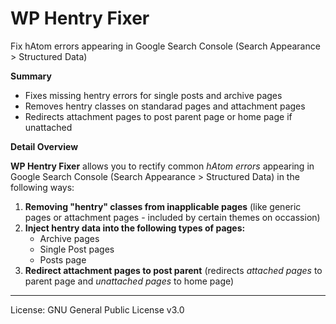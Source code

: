 # WP Hentry Fixer
<p>Fix hAtom errors appearing in Google Search Console (Search Appearance > Structured Data)</p>

<p><strong>Summary</strong></p>
<ul>
    <li>Fixes missing hentry errors for single posts and archive pages</li>
    <li>Removes hentry classes on standarad pages and attachment pages</li>
    <li>Redirects attachment pages to post parent page or home page if unattached</li>
</ul>

<p><strong>Detail Overview</strong></p>
<p><strong>WP Hentry Fixer</strong> allows you to rectify common <em>hAtom errors </em> appearing in Google Search Console (Search Appearance > Structured Data) in the following ways:</p>
<ol>
    <li><strong>Removing "hentry" classes from inapplicable pages</strong> (like generic pages or attachment pages - included by certain themes on occassion)</li>
    <li><strong>Inject hentry data into the following types of pages:</strong>
        <ul>
            <li>Archive pages</li>
            <li>Single Post pages</li>
            <li>Posts page</li>
        </ul>
    </li>
    <li><strong>Redirect attachment pages to post parent</strong> (redirects <em>attached pages</em> to parent page and <em>unattached pages</em> to home page)</li>
</ol>
<hr>
License: GNU General Public License v3.0
